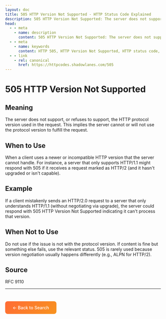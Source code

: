 ```yaml
---
layout: doc
title: 505 HTTP Version Not Supported - HTTP Status Code Explained
description: 505 HTTP Version Not Supported: The server does not support, or refuses to support, the HTTP protocol version used in the request. This implies the server cannot or will no...
head:
  - - meta
    - name: description
      content: 505 HTTP Version Not Supported: The server does not support, or refuses to support, the HTTP protocol version used in the request. This implies the server cannot or will no...
  - - meta
    - name: keywords
      content: HTTP 505, HTTP Version Not Supported, HTTP status code, REST API, web development
  - - link
    - rel: canonical
      href: https://httpcodes.shadowlanes.com/505
---
```


<script setup>
const structuredData = {
  "@context": "https://schema.org",
  "@type": "TechArticle",
  "headline": "505 HTTP Version Not Supported - HTTP Status Code",
  "description": "The server does not support, or refuses to support, the HTTP protocol version used in the request. This implies the server cannot or will not use the protocol version to fulfill the request.",
  "url": "https://httpcodes.shadowlanes.com/505",
  "keywords": "HTTP 505, HTTP Version Not Supported, HTTP status code",
  "articleBody": "The server does not support, or refuses to support, the HTTP protocol version used in the request. This implies the server cannot or will not use the protocol version to fulfill the request. When a client uses a newer or incompatible HTTP version that the server cannot handle. For instance, a server that only supports HTTP/1.1 might respond with 505 if it receives a request marked as HTTP/2 (and it hasn't upgraded or isn't capable).",
  "publisher": {
    "@type": "Organization",
    "name": "HTTP Codes Explainer"
  }
}
</script>

<script type="application/ld+json" v-html="JSON.stringify(structuredData)"></script>

# 505 HTTP Version Not Supported

## Meaning

The server does not support, or refuses to support, the HTTP protocol version used in the request. This implies the server cannot or will not use the protocol version to fulfill the request.

## When to Use

When a client uses a newer or incompatible HTTP version that the server cannot handle. For instance, a server that only supports HTTP/1.1 might respond with 505 if it receives a request marked as HTTP/2 (and it hasn't upgraded or isn't capable).

## Example

If a client mistakenly sends an HTTP/2.0 request to a server that only understands HTTP/1.1 (without negotiating via upgrade), the server could respond with 505 HTTP Version Not Supported indicating it can't process that version.

## When Not to Use

Do not use if the issue is not with the protocol version. If content is fine but something else fails, use the relevant status. 505 is rarely used because version negotiation usually happens differently (e.g., ALPN for HTTP/2).

## Source

RFC 9110

---

<div style="margin-top: 40px;">
  <a href="/" style="display: inline-block; padding: 12px 24px; background: linear-gradient(135deg, #ff6b35, #f7931e); color: white; text-decoration: none; border-radius: 8px; font-weight: 500;">← Back to Search</a>
</div>
